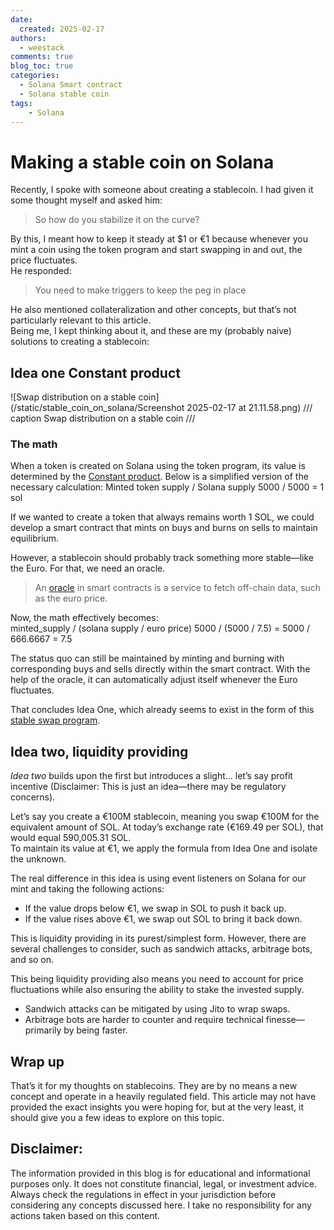 ```yaml
---
date:
  created: 2025-02-17
authors:
  - weestack
comments: true
blog_toc: true
categories:
  - Solana Smart contract
  - Solana stable coin
tags:
    - Solana
---
```


# Making a stable coin on Solana


Recently, I spoke with someone about creating a stablecoin. I had given it some thought myself and asked him:
> So how do you stabilize it on the curve?
<!-- more -->
By this, I meant how to keep it steady at $1 or €1 because whenever you mint a coin using the token program and start swapping in and out, the price fluctuates.  
He responded:
>  You need to make triggers to keep the peg in place

He also mentioned collateralization and other concepts, but that’s not particularly relevant to this article.  
Being me, I kept thinking about it, and these are my (probably naive) solutions to creating a stablecoin:  

## Idea one Constant product
![Swap distribution on a stable coin](/static/stable_coin_on_solana/Screenshot 2025-02-17 at 21.11.58.png)
/// caption
Swap distribution on a stable coin
///

### The math
When a token is created on Solana using the token program, its value is determined by the [Constant product](https://spl.solana.com/token-swap#constant-product). Below is a simplified version of the necessary calculation:
Minted token supply / Solana supply
5000 / 5000 = 1 sol

If we wanted to create a token that always remains worth 1 SOL, we could develop a smart contract that mints on buys and burns on sells to maintain equilibrium.
  
However, a stablecoin should probably track something more stable—like the Euro. For that, we need an oracle.
> An [oracle](https://docs.chain.link/docs/solana/data-feeds-solana/) in smart contracts is a service to fetch off-chain data, such as the euro price.

Now, the math effectively becomes:  
minted_supply / (solana supply / euro price)
5000 / (5000 / 7.5) =
5000 / 666.6667 =
7.5  

The status quo can still be maintained by minting and burning with corresponding buys and sells directly within the smart contract. With the help of the oracle, it can automatically adjust itself whenever the Euro fluctuates.

That concludes Idea One, which already seems to exist in the form of this [stable swap program](https://github.com/saber-hq/stable-swap/blob/master/stable-swap-math/src/curve.rs#L225).

## Idea two, liquidity providing
*Idea two* builds upon the first but introduces a slight... let’s say profit incentive (Disclaimer: This is just an idea—there may be regulatory concerns).  

Let’s say you create a €100M stablecoin, meaning you swap €100M for the equivalent amount of SOL. At today’s exchange rate (€169.49 per SOL), that would equal 590,005.31 SOL.  
To maintain its value at €1, we apply the formula from Idea One and isolate the unknown.  

The real difference in this idea is using event listeners on Solana for our mint and taking the following actions:  

- If the value drops below €1, we swap in SOL to push it back up.  
- If the value rises above €1, we swap out SOL to bring it back down.  

This is liquidity providing in its purest/simplest form. However, there are several challenges to consider, such as sandwich attacks, arbitrage bots, and so on.

This being liquidity providing also means you need to account for price fluctuations while also ensuring the ability to stake the invested supply.

- Sandwich attacks can be mitigated by using Jito to wrap swaps.
- Arbitrage bots are harder to counter and require technical finesse—primarily by being faster.

## Wrap up
That’s it for my thoughts on stablecoins. They are by no means a new concept and operate in a heavily regulated field. This article may not have provided the exact insights you were hoping for, but at the very least, it should give you a few ideas to explore on this topic. 

## Disclaimer:
The information provided in this blog is for educational and informational purposes only. It does not constitute financial, legal, or investment advice. Always check the regulations in effect in your jurisdiction before considering any concepts discussed here. I take no responsibility for any actions taken based on this content.
